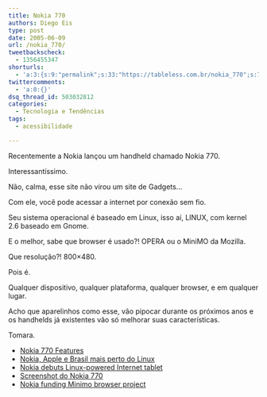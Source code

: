 ```yaml
---
title: Nokia 770
authors: Diego Eis
type: post
date: 2005-06-09
url: /nokia_770/
tweetbackscheck:
  - 1356455347
shorturls:
  - 'a:3:{s:9:"permalink";s:33:"https://tableless.com.br/nokia_770";s:7:"tinyurl";s:26:"https://tinyurl.com/3cw8u9f";s:4:"isgd";s:19:"https://is.gd/Uho85h";}'
twittercomments:
  - 'a:0:{}'
dsq_thread_id: 503032812
categories:
  - Tecnologia e Tendências
tags:
  - acessibilidade

---
```

Recentemente a Nokia lançou um handheld chamado Nokia 770. 

Interessantíssimo.
  
Não, calma, esse site não virou um site de Gadgets&#8230; 

Com ele, você pode acessar a internet por conexão sem fio.
  
Seu sistema operacional é baseado em Linux, isso aí, LINUX, com kernel 2.6 baseado em Gnome.
  
E o melhor, sabe que browser é usado?! OPERA ou o MiniMO da Mozilla.
  
Que resolução?! 800&#215;480. 

Pois é. 
  
Qualquer dispositivo, qualquer plataforma, qualquer browser, e em qualquer lugar. 

Acho que aparelinhos como esse, vão pipocar durante os próximos anos e os handhelds já existentes vão só melhorar suas características.
  
Tomara. 

  * [Nokia 770 Features][1]
  * [Nokia, Apple e Brasil mais perto do Linux][2]
  * [Nokia debuts Linux-powered Internet tablet][3]
  * [Screenshot do Nokia 770][4]
  * [Nokia funding Minimo browser project][5]

 [1]: https://www.nokia.com/nokia/0,,75023,00.html
 [2]: https://webinsider.uol.com.br/vernoticia.php/id/2469
 [3]: https://www.linuxdevices.com/news/NS5409534614.html
 [4]: https://www.linuxdevices.com/files/misc/nokia_770_internet_tablet.jpg
 [5]: https://linuxdevices.com/news/NS8843062427.html